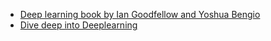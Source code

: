 - [Deep learning book by Ian Goodfellow and Yoshua Bengio](https://www.deeplearningbook.org/)
- [Dive deep into Deeplearning](https://d2l.ai/)
